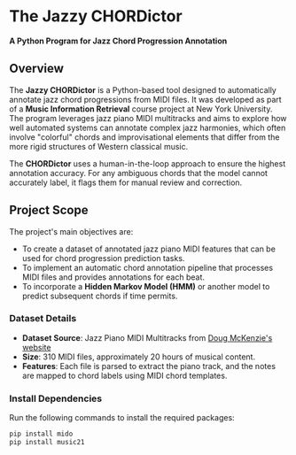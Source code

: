# The Jazzy CHORDictor

**A Python Program for Jazz Chord Progression Annotation**

## Overview

The **Jazzy CHORDictor** is a Python-based tool designed to automatically annotate jazz chord progressions from MIDI files. It was developed as part of a **Music Information Retrieval** course project at New York University. The program leverages jazz piano MIDI multitracks and aims to explore how well automated systems can annotate complex jazz harmonies, which often involve "colorful" chords and improvisational elements that differ from the more rigid structures of Western classical music.

The **CHORDictor** uses a human-in-the-loop approach to ensure the highest annotation accuracy. For any ambiguous chords that the model cannot accurately label, it flags them for manual review and correction.

## Project Scope

The project's main objectives are:
- To create a dataset of annotated jazz piano MIDI features that can be used for chord progression prediction tasks.
- To implement an automatic chord annotation pipeline that processes MIDI files and provides annotations for each beat.
- To incorporate a **Hidden Markov Model (HMM)** or another model to predict subsequent chords if time permits.

### Dataset Details
- **Dataset Source**: Jazz Piano MIDI Multitracks from [Doug McKenzie's website](https://bushgrafts.com/midi/)
- **Size**: 310 MIDI files, approximately 20 hours of musical content.
- **Features**: Each file is parsed to extract the piano track, and the notes are mapped to chord labels using MIDI chord templates.

### Install Dependencies
Run the following commands to install the required packages:

```sh
pip install mido
pip install music21
```
